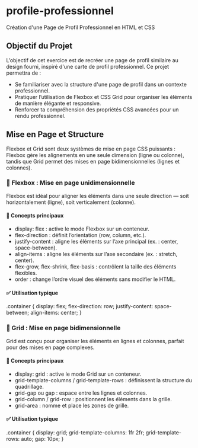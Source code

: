 # profile-professionnel
Création d'une Page de Profil Professionnel en HTML et CSS

## Objectif du Projet
L’objectif de cet exercice est de recréer une page de profil similaire au design fourni, inspiré d'une carte de profil professionnel. Ce projet permettra de :
- Se familiariser avec la structure d'une page de profil dans un contexte professionnel.
- Pratiquer l’utilisation de Flexbox et CSS Grid pour organiser les éléments de manière élégante et responsive.
- Renforcer ta compréhension des propriétés CSS avancées pour un rendu professionnel.

## Mise en Page et Structure
Flexbox et Grid sont deux systèmes de mise en page CSS puissants : Flexbox gère les alignements en une seule dimension (ligne ou colonne), tandis que Grid permet des mises en page bidimensionnelles (lignes et colonnes).

### 🧱 Flexbox : Mise en page unidimensionnelle
Flexbox est idéal pour aligner les éléments dans une seule direction — soit horizontalement (ligne), soit verticalement (colonne).

#### 🔑 Concepts principaux
- display: flex : active le mode Flexbox sur un conteneur.
- flex-direction : définit l’orientation (row, column, etc.).
- justify-content : aligne les éléments sur l’axe principal (ex. : center, space-between).
- align-items : aligne les éléments sur l’axe secondaire (ex. : stretch, center).
- flex-grow, flex-shrink, flex-basis : contrôlent la taille des éléments flexibles.
- order : change l’ordre visuel des éléments sans modifier le HTML.

#### ✅ Utilisation typique
.container {
  display: flex;
  flex-direction: row;
  justify-content: space-between;
  align-items: center;
}

### 🧮 Grid : Mise en page bidimensionnelle
Grid est conçu pour organiser les éléments en lignes et colonnes, parfait pour des mises en page complexes.

#### 🔑 Concepts principaux
- display: grid : active le mode Grid sur un conteneur.
- grid-template-columns / grid-template-rows : définissent la structure du quadrillage.
- grid-gap ou gap : espace entre les lignes et colonnes.
- grid-column / grid-row : positionnent les éléments dans la grille.
- grid-area : nomme et place les zones de grille.

#### ✅ Utilisation typique
.container {
  display: grid;
  grid-template-columns: 1fr 2fr;
  grid-template-rows: auto;
  gap: 10px;
}
